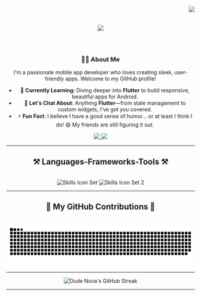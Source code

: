 <img align="right" src="https://visitor-badge.laobi.icu/badge?page_id=salesp07.salesp07" />

<h1 align="center">
    <a href="https://git.io/typing-svg">
        <img src="https://readme-typing-svg.herokuapp.com?font=Montserrat&weight=600&duration=4500&pause=1000&color=00B4D8&center=true&vCenter=true&width=500&height=70&lines=Hello,+There!😁+%F0%9F%91%8B;I'm+Dude+Nova+Ariyanto;A+Passionate+Flutter+Developer+From+Indonesia;Let's+Collaborate+and+Create+Amazing+Apps!+%F0%9F%91%A8%E2%80%8D%F0%9F%92%BB" />
    </a>
</h1>

<br/>

<div align="center">
    
### 👨‍💻 About Me
I'm a passionate mobile app developer who loves creating sleek, user-friendly apps. Welcome to my GitHub profile!

- 🌱 **Currently Learning**: Diving deeper into **Flutter** to build responsive, beautiful apps for Android.
- 💬 **Let's Chat About**: Anything **Flutter**—from state management to custom widgets, I've got you covered.
- ⚡ **Fun Fact**: I believe I have a good sense of humor... or at least I think I do! 😄 My friends are still figuring it out.

</div>

<div align="center"> 
  <a href="mailto:dudenova723@gmail.com">
    <img src="https://img.shields.io/badge/Email-333333?style=for-the-badge&logo=gmail&logoColor=red" />
  </a>
  <a href="https://www.linkedin.com/in/dudee-nova-ariyanto-57b7b5294/" target="_blank">
    <img src="https://img.shields.io/badge/LinkedIn-0A66C2?style=for-the-badge&logo=linkedin&logoColor=white" />
  </a>
</div>

---

<h2 align="center">⚒️ Languages-Frameworks-Tools ⚒️</h2>
<br/>
<div align="center">
    <img src="https://skillicons.dev/icons?i=react,bootstrap,html,css,vscode,github,figma,tailwind,git,flutter" alt="Skills Icon Set" />
    <img src="https://skillicons.dev/icons?i=python,javascript,firebase,java,mysql,dart" alt="Skills Icon Set 2" />
</div>

---

<div align="center">
  <h2>🐍 My GitHub Contributions 🐍</h2>
  <br>
  <img alt="Snake animation showing contributions" src="https://raw.githubusercontent.com/salesp07/salesp07/output/github-contribution-grid-snake.svg" />
</div>

---

<div align="center">
    <img src="https://github-readme-streak-stats.herokuapp.com?user=salesp07&theme=tokyonight&hide_border=true&date_format=M%20j%5B%2C%20Y%5D" alt="Dude Nova's GitHub Streak" />
</div>

---

<br/>
